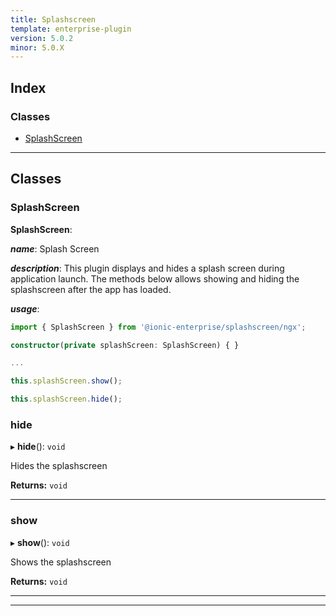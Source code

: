 ```yaml
---
title: Splashscreen
template: enterprise-plugin
version: 5.0.2
minor: 5.0.X
---
```




## Index

### Classes

* [SplashScreen](#splashscreen)

---

## Classes

<a id="splashscreen"></a>

###  SplashScreen

**SplashScreen**: 

*__name__*: Splash Screen

*__description__*: This plugin displays and hides a splash screen during application launch. The methods below allows showing and hiding the splashscreen after the app has loaded.

*__usage__*:
 ```typescript
import { SplashScreen } from '@ionic-enterprise/splashscreen/ngx';

constructor(private splashScreen: SplashScreen) { }

...

this.splashScreen.show();

this.splashScreen.hide();
```

<a id="splashscreen.hide"></a>

###  hide

▸ **hide**(): `void`

Hides the splashscreen

**Returns:** `void`

___
<a id="splashscreen.show"></a>

###  show

▸ **show**(): `void`

Shows the splashscreen

**Returns:** `void`

___

___

